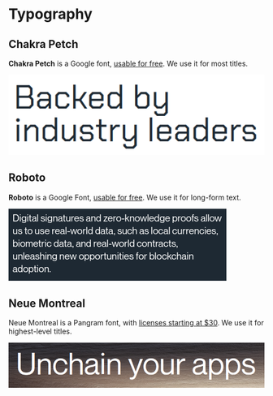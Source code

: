 # Typography

## Chakra Petch

**Chakra Petch** is a Google font, [usable for free](https://fonts.google.com/specimen/Chakra+Petch). We use it for most titles.

![Screenshot of Hylé text using Chakra Petch](./Chakra%20Petch.png)

## Roboto

**Roboto** is a Google Font, [usable for free](https://fonts.google.com/specimen/Roboto). We use it for long-form text.

![Screenshot of Hylé text using Roboto](./Roboto.png)

## Neue Montreal

Neue Montreal is a Pangram font, with [licenses starting at $30](https://pangrampangram.com/products/neue-montreal). We use it for highest-level titles.

![Screenshot of Hylé text using Neue Montreal](./Neue%20Montreal.png)
